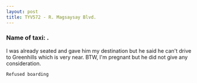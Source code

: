 ```yaml
---
layout: post
title: TYV572 - R. Magsaysay Blvd. 
---
```


### Name of taxi: .

I was already seated and gave him my destination but he said he can't drive to Greenhills which is very near. BTW, I'm pregnant but he did not give any consideration.

```Refused boarding```
